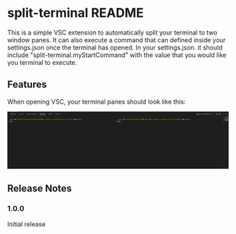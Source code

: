 # split-terminal README

This is a simple VSC extension to automatically split your terminal to two window panes.
It can also execute a command that can defined inside your settings.json once the terminal has opened.
In your settings.json. it should include "split-terminal.myStartCommand" with the value that you would like you terminal to execute.

## Features

When opening VSC, your terminal panes should look like this:

![Split Terminals](./images/split-terminals.png)

## Release Notes

### 1.0.0

Initial release
